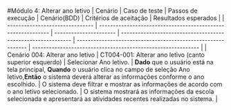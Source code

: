 #Módulo 4: Alterar ano letivo
| Cenário                         | Caso de teste                                                | Passos de execução     | Cenário(BDD)                                                 | Critérios de aceitação                                       | Resultados esperados                                         |
| ------------------------------- | ------------------------------------------------------------ | ---------------------- | ------------------------------------------------------------ | ------------------------------------------------------------ | ------------------------------------------------------------ |
| Cenário 004: Alterar ano letivo | CT004-001: Alterar ano letivo      (canto superior esquerdo) | Selecionar Ano letivo. | **Dado** que o usuário está na tela principal, **Quando** o usuário clica no campo de seleção Ano letivo,**Então** o sistema deverá alterar as informações conforme o ano escolhido. | O sistema deve filtrar e mostrar as informações de acordo com o ano letivo selecionado. | O sistema mostrará as informações da escola selecionada e apresentará as atividades recentes realizadas no sistema. |
